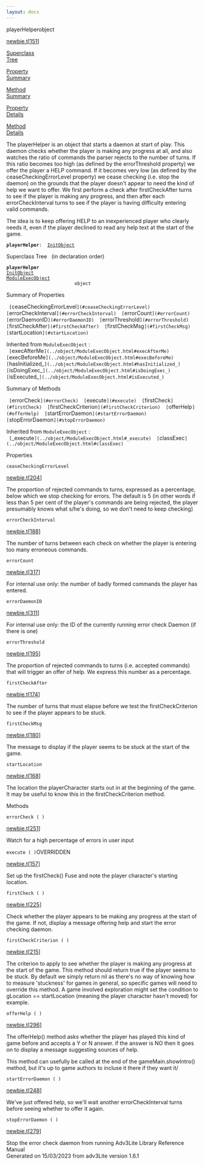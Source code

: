 ```yaml
---
layout: docs
---
```

<span class="title">playerHelper</span><span class="type">object</span>

[newbie.t](../file/newbie.t.html)\[[151](../source/newbie.t.html#151)\]

[Superclass  
Tree](#_SuperClassTree_)

[Property  
Summary](#_PropSummary_)

[Method  
Summary](#_MethodSummary_)

[Property  
Details](#_Properties_)

[Method  
Details](#_Methods_)



The playerHelper is an object that starts a daemon at start of play.
This daemon checks whether the player is making any progress at all, and
also watches the ratio of commands the parser rejects to the number of
turns. If this ratio becomes too high (as defined by the errorThreshold
property) we offer the player a HELP command. If it becomes very low (as
defined by the ceaseCheckingErrorLevel property) we cease checking (i.e.
stop the daemon) on the grounds that the player doesn't appear to need
the kind of help we want to offer. We first perform a check after
firstCheckAfter turns to see if the player is making any progress, and
then after each errorCheckInterval turns to see if the player is having
difficulty entering valid commands.

The idea is to keep offering HELP to an inexperienced player who clearly
needs it, even if the player declined to read any help text at the start
of the game.

**`playerHelper`**` :   `[`InitObject`](../object/InitObject.html)



<span id="_SuperClassTree_"></span>



<span class="hdln">Superclass Tree</span>   (in declaration order)



**`playerHelper`**  
[`InitObject`](../object/InitObject.html)  
[`ModuleExecObject`](../object/ModuleExecObject.html)  
`                         object`  
<span id="_PropSummary_"></span>



<span class="hdln">Summary of Properties</span>  



` [`ceaseCheckingErrorLevel`](#ceaseCheckingErrorLevel)  [`errorCheckInterval`](#errorCheckInterval)  [`errorCount`](#errorCount)  [`errorDaemonID`](#errorDaemonID)  [`errorThreshold`](#errorThreshold)  [`firstCheckAfter`](#firstCheckAfter)  [`firstCheckMsg`](#firstCheckMsg)  [`startLocation`](#startLocation)  `



Inherited from `ModuleExecObject` :  
` [`execAfterMe`](../object/ModuleExecObject.html#execAfterMe)  [`execBeforeMe`](../object/ModuleExecObject.html#execBeforeMe)  [`hasInitialized_`](../object/ModuleExecObject.html#hasInitialized_)  [`isDoingExec_`](../object/ModuleExecObject.html#isDoingExec_)  [`isExecuted_`](../object/ModuleExecObject.html#isExecuted_)  `

<span id="_MethodSummary_"></span>



<span class="hdln">Summary of Methods</span>  



` [`errorCheck`](#errorCheck)  [`execute`](#execute)  [`firstCheck`](#firstCheck)  [`firstCheckCriterion`](#firstCheckCriterion)  [`offerHelp`](#offerHelp)  [`startErrorDaemon`](#startErrorDaemon)  [`stopErrorDaemon`](#stopErrorDaemon)  `



Inherited from `ModuleExecObject` :  
` [`_execute`](../object/ModuleExecObject.html#_execute)  [`classExec`](../object/ModuleExecObject.html#classExec)  `

<span id="_Properties_"></span>



<span class="hdln">Properties</span>  



<span id="ceaseCheckingErrorLevel"></span>

`ceaseCheckingErrorLevel`

[newbie.t](../file/newbie.t.html)\[[204](../source/newbie.t.html#204)\]



The proportion of rejected commands to turns, expressed as a percentage,
below which we stop checking for errors. The default is 5 (in other
words if less than 5 per cent of the player's commands are being
rejected, the player presumably knows what s/he's doing, so we don't
need to keep checking)



<span id="errorCheckInterval"></span>

`errorCheckInterval`

[newbie.t](../file/newbie.t.html)\[[188](../source/newbie.t.html#188)\]



The number of turns between each check on whether the player is entering
too many erroneous commands.



<span id="errorCount"></span>

`errorCount`

[newbie.t](../file/newbie.t.html)\[[317](../source/newbie.t.html#317)\]



For internal use only: the number of badly formed commands the player
has entered.



<span id="errorDaemonID"></span>

`errorDaemonID`

[newbie.t](../file/newbie.t.html)\[[311](../source/newbie.t.html#311)\]



For internal use only: the ID of the currently running error check
Daemon (if there is one)



<span id="errorThreshold"></span>

`errorThreshold`

[newbie.t](../file/newbie.t.html)\[[195](../source/newbie.t.html#195)\]



The proportion of rejected commands to turns (i.e. accepted commands)
that will trigger an offer of help. We express this number as a
percentage.



<span id="firstCheckAfter"></span>

`firstCheckAfter`

[newbie.t](../file/newbie.t.html)\[[174](../source/newbie.t.html#174)\]



The number of turns that must elapse before we test the
firstCheckCriterion to see if the player appears to be stuck.



<span id="firstCheckMsg"></span>

`firstCheckMsg`

[newbie.t](../file/newbie.t.html)\[[180](../source/newbie.t.html#180)\]



The message to display if the player seems to be stuck at the start of
the game.



<span id="startLocation"></span>

`startLocation`

[newbie.t](../file/newbie.t.html)\[[168](../source/newbie.t.html#168)\]



The location the playerCharacter starts out in at the beginning of the
game. It may be useful to know this in the firstCheckCriterion method.



<span id="_Methods_"></span>



<span class="hdln">Methods</span>  



<span id="errorCheck"></span>

`errorCheck ( )`

[newbie.t](../file/newbie.t.html)\[[251](../source/newbie.t.html#251)\]



Watch for a high percentage of errors in user input



<span id="execute"></span>

`execute ( )`<span class="rem">OVERRIDDEN</span>

[newbie.t](../file/newbie.t.html)\[[157](../source/newbie.t.html#157)\]



Set up the firstCheck() Fuse and note the player character's starting
location.



<span id="firstCheck"></span>

`firstCheck ( )`

[newbie.t](../file/newbie.t.html)\[[225](../source/newbie.t.html#225)\]



Check whether the player appears to be making any progress at the start
of the game. If not, display a message offering help and start the error
checking daemon.



<span id="firstCheckCriterion"></span>

`firstCheckCriterion ( )`

[newbie.t](../file/newbie.t.html)\[[215](../source/newbie.t.html#215)\]



The criterion to apply to see whether the player is making any progress
at the start of the game. This method should return true if the player
seems to be stuck. By default we simply return nil as there's no way of
knowing how to measure 'stuckness' for games in general, so specific
games will need to override this method. A game involved exploration
might set the condition to gLocation == startLocation (meaning the
player character hasn't moved) for example.



<span id="offerHelp"></span>

`offerHelp ( )`

[newbie.t](../file/newbie.t.html)\[[296](../source/newbie.t.html#296)\]



The offerHelp() method asks whether the player has played this kind of
game before and accepts a Y or N answer. if the answer is NO then it
goes on to display a message suggesting sources of help.

This method can usefully be called at the end of the
gameMain.showIntro() method, but it's up to game authors to incluse it
there if they want it/



<span id="startErrorDaemon"></span>

`startErrorDaemon ( )`

[newbie.t](../file/newbie.t.html)\[[248](../source/newbie.t.html#248)\]



We've just offered help, so we'll wait another errorCheckInterval turns
before seeing whether to offer it again.



<span id="stopErrorDaemon"></span>

`stopErrorDaemon ( )`

[newbie.t](../file/newbie.t.html)\[[279](../source/newbie.t.html#279)\]



Stop the error check daemon from running
Adv3Lite Library Reference Manual  
Generated on 15/03/2023 from adv3Lite version 1.6.1


